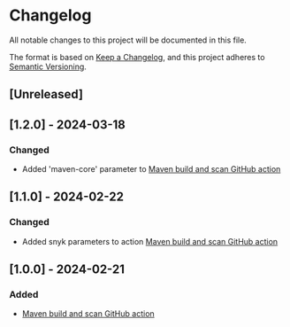 # Changelog

All notable changes to this project will be documented in this file.

The format is based on [Keep a Changelog](https://keepachangelog.com/en/1.1.0/),
and this project adheres to [Semantic Versioning](https://semver.org/spec/v2.0.0.html).

## [Unreleased]

## [1.2.0] - 2024-03-18

### Changed

- Added 'maven-core' parameter to [Maven build and scan GitHub action](maven-build-scan/maven-build-scan.md)

## [1.1.0] - 2024-02-22

### Changed

- Added snyk parameters to action [Maven build and scan GitHub action](maven-build-scan/maven-build-scan.md)

## [1.0.0] - 2024-02-21

### Added

- [Maven build and scan GitHub action](maven-build-scan/maven-build-scan.md)
